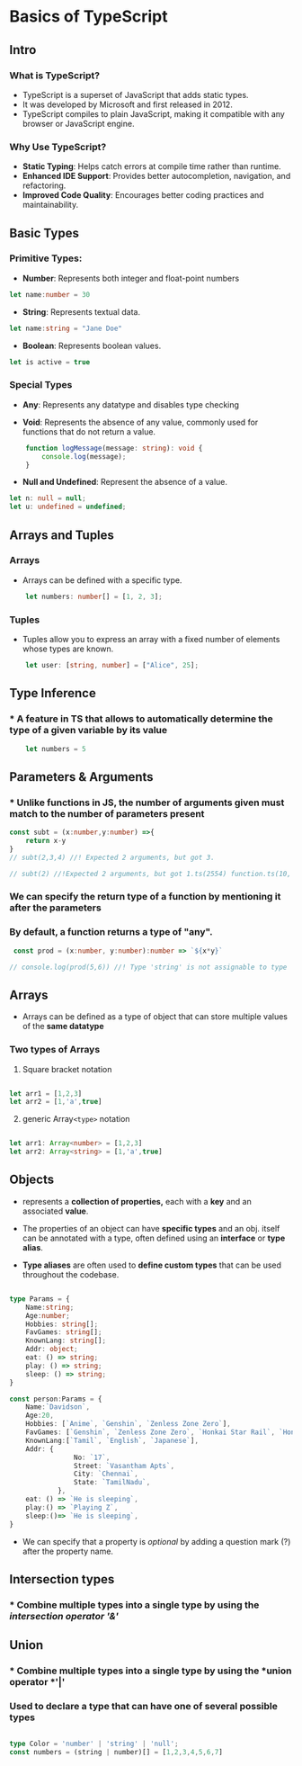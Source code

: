# Basics of TypeScript

## Intro

### What is TypeScript?

- TypeScript is a superset of JavaScript that adds static types.
- It was developed by Microsoft and first released in 2012.
- TypeScript compiles to plain JavaScript, making it compatible with any browser or JavaScript engine.

### Why Use TypeScript?

- **Static Typing**: Helps catch errors at compile time rather than runtime.
- **Enhanced IDE Support**: Provides better autocompletion, navigation, and refactoring.
- **Improved Code Quality**: Encourages better coding practices and maintainability.

## Basic Types

### **Primitive Types:**

- **Number**: Represents both integer and float-point numbers

```typescript
let name:number = 30
```

- **String**: Represents textual data.

```typescript
let name:string = "Jane Doe"
```

- **Boolean**: Represents boolean values.

```typescript
let is active = true
```

### Special Types

- **Any**: Represents any datatype and disables type checking

- **Void**: Represents the absence of any value, commonly used for functions that do not return a value.

```typescript
    function logMessage(message: string): void {
        console.log(message);
    }
```

- **Null and Undefined**: Represent the absence of a value.

```typescript
let n: null = null;
let u: undefined = undefined;
```

## Arrays and Tuples

### **Arrays**

- Arrays can be defined with a specific type.

```typescript
    let numbers: number[] = [1, 2, 3];
```

### **Tuples**

- Tuples allow you to express an array with a fixed number of elements whose types are known.

```typescript
    let user: [string, number] = ["Alice", 25];
```

## Type Inference

### * A feature in TS that allows to automatically determine the type of a given variable by its value

```typescript
    let numbers = 5
```

## Parameters & Arguments

### * Unlike functions in JS, the **number of arguments given** must match to the **number of parameters present**

```typescript
const subt = (x:number,y:number) =>{
    return x-y
}
// subt(2,3,4) //! Expected 2 arguments, but got 3.

// subt(2) //!Expected 2 arguments, but got 1.ts(2554) function.ts(10, 24): An argument for 'y' was not provided.
```

### We can specify the **return type** of a function by **mentioning it after the parameters**

### By default, a function returns a type of "any".

```typescript
 const prod = (x:number, y:number):number => `${x*y}`

// console.log(prod(5,6)) //! Type 'string' is not assignable to type 'number'.
```

## Arrays

- Arrays can be defined as a type of object that can store multiple values of the **same datatype**

### Two types of Arrays

1. Square bracket notation

```ts

let arr1 = [1,2,3]
let arr2 = [1,'a',true]

```

2. generic Array`<type>` notation

```ts

let arr1: Array<number> = [1,2,3]
let arr2: Array<string> = [1,'a',true]

```

## Objects

- represents a **collection of properties,** each with a **key** and an associated **value**.

- The properties of an object can have **specific types** and an obj. itself can be annotated with a type, often defined using an **interface** or **type alias**.

- **Type aliases** are often used to **define custom types** that can be used throughout the codebase.

```typescript

type Params = {
    Name:string;
    Age:number;
    Hobbies: string[];
    FavGames: string[];
    KnownLang: string[];
    Addr: object;
    eat: () => string;
    play: () => string;
    sleep: () => string;
}

const person:Params = {
    Name:`Davidson`,
    Age:20,
    Hobbies: [`Anime`, `Genshin`, `Zenless Zone Zero`],
    FavGames: [`Genshin`, `Zenless Zone Zero`, `Honkai Star Rail`, `Honkai Impact 3`,`Sekiro`, `Ghost of Tsushima`],
    KnownLang:[`Tamil`, `English`, `Japanese`],
    Addr: {
                No: `17`,
                Street: `Vasantham Apts`,
                City: `Chennai`,
                State: `TamilNadu`,
            },
    eat: () => `He is sleeping`,
    play:() => `Playing Z`,
    sleep:()=> `He is sleeping`,
}

```

- We can specify that a property is *optional* by adding a question mark (?) after the property name.

## Intersection types

### * Combine multiple types into a single type by using the *intersection operator **'&'***

## Union

### * Combine multiple types into a single type by using the *union operator *'|'

### Used to declare a type that can have one of several possible types

```typescript

type Color = 'number' | 'string' | 'null';
const numbers = (string | number)[] = [1,2,3,4,5,6,7]

```
